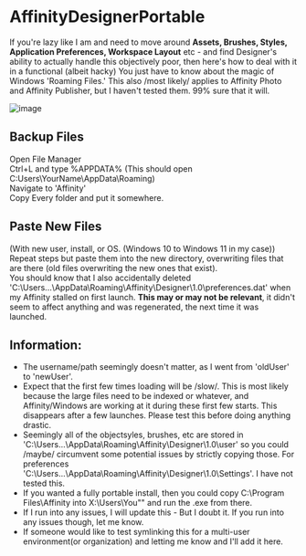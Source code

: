 # AffinityDesignerPortable

If you're lazy like I am and need to move around **Assets, Brushes, Styles, Application Preferences, Workspace Layout** etc - and find Designer's ability to actually handle this objectively poor, then here's how to deal with it in a functional (albeit hacky) You just have to know about the magic of Windows 'Roaming Files.' This also /most likely/ applies to Affinity Photo and Affinity Publisher, but I haven't tested them. 99% sure that it will.

![image](https://user-images.githubusercontent.com/64992493/132263307-cd59f141-9cc8-41ef-b3d4-4e14ccc35d4d.png)

## Backup Files
Open File Manager  
Ctrl+L and type %APPDATA% (This should open C:Users\YourName\AppData\Roaming)  
Navigate to 'Affinity'  
Copy Every folder and put it somewhere. 

## Paste New Files
(With new user, install, or OS. (Windows 10 to Windows 11 in my case))
Repeat steps but paste them into the new directory, overwriting files that are there (old files overwriting the new ones that exist).  
You should know that I also accidentally deleted 'C:\Users\...\AppData\Roaming\Affinity\Designer\1.0\preferences.dat' when my Affinity stalled on first launch. **This may or may not be relevant**, it didn't seem to affect anything and was regenerated, the next time it was launched.

## Information:
- The username/path seemingly doesn't matter, as I went from 'oldUser' to 'newUser'.
- Expect that the first few times loading will be /slow/. This is most likely because the large files need to be indexed or whatever, and Affinity/Windows are working at it during these first few starts. This disappears after a few launches. Please test this before doing anything drastic.
- Seemingly all of the objectsyles, brushes, etc are stored in 'C:\Users\...\AppData\Roaming\Affinity\Designer\1.0\user' so you could /maybe/ circumvent some potential issues by strictly copying those. For preferences 'C:\Users\...\AppData\Roaming\Affinity\Designer\1.0\Settings'. I have not tested this. 
- If you wanted a fully portable install, then you could copy C:\Program Files\Affinity into X:\Users\You\"" and run the .exe from there.
- If I run into any issues, I will update this - But I doubt it. If you run into any issues though, let me know.
- If someone would like to test symlinking this for a multi-user environment(or organization) and letting me know and I'll add it here.
